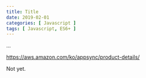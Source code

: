 ```yaml
---
title: Title
date: 2019-02-01
categories: [ Javascript ]
tags: [ Javascript, ES6+ ]
---
```


...

<!-- more -->

https://aws.amazon.com/ko/appsync/product-details/

Not yet.
